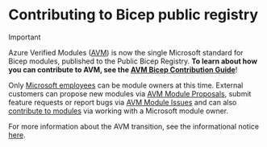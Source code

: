# Contributing to Bicep public registry

> [!IMPORTANT]
> Azure Verified Modules ([AVM](https://aka.ms/AVM)) is now the single Microsoft standard for Bicep modules, published to the Public Bicep Registry. **To learn about how you can contribute to AVM, see the [AVM Bicep Contribution Guide](https://aka.ms/AVM/Contribute/Bicep)**!

Only [Microsoft employees](https://azure.github.io/Azure-Verified-Modules/faq/#can-i-be-an-avm-module-owner-if-im-not-a-microsoft-fte) can be module owners at this time. External customers can propose new modules via [AVM Module Proposals](https://aka.ms/AVM/ModuleProposal), submit feature requests or report bugs via [AVM Module Issues](https://aka.ms/AVM/Bicep/ModuleIssue) and can also [contribute to modules](https://azure.github.io/Azure-Verified-Modules/faq/#how-can-i-contribute-to-avm-without-being-a-module-owner) via working with a Microsoft module owner.

For more information about the AVM transition, see the informational notice [here](https://github.com/Azure/bicep-registry-modules?tab=readme-ov-file#%EF%B8%8F-new-standard-for-bicep-modules---avm-%EF%B8%8F).
